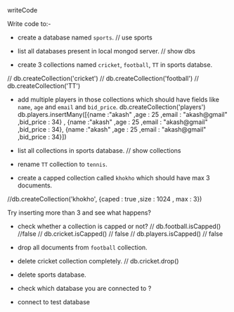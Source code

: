 writeCode

Write code to:-

- create a database named `sports`.
// use sports

- list all databases present in local mongod server.
// show dbs

- create 3 collections named `cricket`, `football`, `TT` in sports databse.

// db.createCollection('cricket')
// db.createCollection('football')
// db.createCollection('TT')

- add multiple players in those collections which should have fields like `name`, `age` and `email` and `bid_price`.
  db.createCollection('players')
  db.players.insertMany([{name :"akash" ,age : 25 ,email : "akash@gmail" ,bid_price : 34} , {name :"akash" ,age : 25 ,email : "akash@gmail" ,bid_price : 34}, {name :"akash" ,age : 25 ,email : "akash@gmail" ,bid_price : 34}])

- list all collections in sports database.
// show collections

- rename `TT` collection to `tennis`.

- create a capped collection called `khokho` which should have max 3 documents.

//db.createCollection('khokho', {caped : true ,size : 1024 , max : 3})

  Try inserting more than 3 and see what happens?
- check whether a collection is capped or not?
// db.football.isCapped() //false
// db.cricket.isCapped() // false
// db.players.isCapped()  // false

- drop all documents from `football` collection.
- delete cricket collection completely.
// db.cricket.drop()
- delete sports database.

- check which database you are connected to ?
- connect to test database
